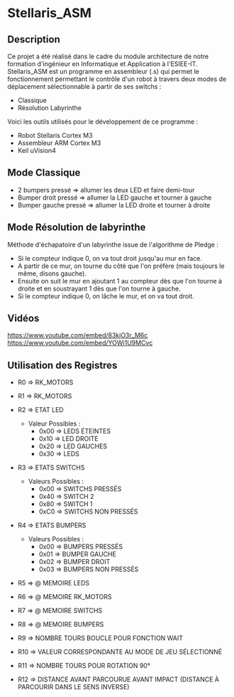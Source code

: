Stellaris_ASM
==============================================================

Description
--------------------------------------------------------------

Ce projet a été réalisé dans le cadre du module architecture de notre formation d'ingénieur en Informatique et Application à l'ESIEE-IT. Stellaris_ASM est un programme en assembleur (.s) qui permet le fonctionnement permettant le contrôle d'un robot à travers deux modes de déplacement sélectionnable à partir de ses switchs :

* Classique
* Résolution Labyrinthe

Voici les outils utilisés pour le développement de ce programme :

* Robot Stellaris Cortex M3
* Assembleur ARM Cortex M3
* Keil uVision4

Mode Classique
--------------------------------------------------------------

* 2 bumpers pressé => allumer les deux LED et faire demi-tour
* Bumper droit pressé => allumer la LED gauche et tourner à gauche
* Bumper gauche pressé => allumer la LED droite et tourner à droite

Mode Résolution de labyrinthe
--------------------------------------------------------------

Méthode d'échapatoire d'un labyrinthe issue de l'algorithme de Pledge :

* Si le compteur indique 0, on va tout droit jusqu'au mur en face.
* A partir de ce mur, on tourne du côté que l'on préfère (mais toujours le même, disons gauche).
* Ensuite on suit le mur en ajoutant 1 au compteur dès que l'on tourne à droite et en soustrayant 1 dès que l'on tourne à gauche.
* Si le compteur indique 0, on lâche le mur, et on va tout droit.

Vidéos
--------------------------------------------------------------
https://www.youtube.com/embed/83kjO3r_M6c
https://www.youtube.com/embed/YOWi1U9MCvc

Utilisation des Registres
--------------------------------------------------------------

* R0 => RK_MOTORS

* R1 => RK_MOTORS

* R2 => ETAT LED
  * Valeur Possibles :
    * 0x00 => LEDS ÉTEINTES
    * 0x10 => LED DROITE
    * 0x20 => LED GAUCHES
    * 0x30 => LEDS

* R3 => ETATS SWITCHS
  * Valeurs Possibles :
    * 0x00 => SWITCHS PRESSÉS
    * 0x40 => SWITCH 2
    * 0x80 => SWITCH 1
    * 0xC0 => SWITCHS NON PRESSÉS

* R4 => ETATS BUMPERS
  * Valeurs Possibles :
    * 0x00 => BUMPERS PRESSÉS
    * 0x01 => BUMPER GAUCHE
    * 0x02 => BUMPER DROIT
    * 0x03 => BUMPERS NON PRESSÉS

* R5 => @ MEMOIRE LEDS

* R6 => @ MEMOIRE RK_MOTORS

* R7 => @ MEMOIRE SWITCHS
  
* R8 => @ MEMOIRE BUMPERS

* R9 => NOMBRE TOURS BOUCLE POUR FONCTION WAIT

* R10 => VALEUR CORRESPONDANTE AU MODE DE JEU SÉLECTIONNÉ

* R11 => NOMBRE TOURS POUR ROTATION 90°

* R12 => DISTANCE AVANT PARCOURUE AVANT IMPACT (DISTANCE À PARCOURIR DANS LE SENS INVERSE)
